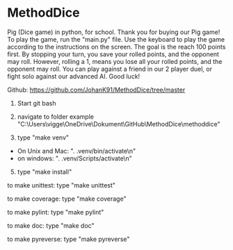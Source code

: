 # MethodDice
Pig (Dice game) in python, for school. 
Thank you for buying our Pig game! 
To play the game, run the "main.py" file. 
Use the keyboard to play the game according to the instructions on the screen. 
The goal is the reach 100 points first.
By stopping your turn, you save your rolled points, and the opponent may roll.
However, rolling a 1, means you lose all your rolled points, and the opponent may roll.
You can play against a friend in our 2 player duel, or fight solo against our advanced AI.
Good luck!

Github: https://github.com/JohanK91/MethodDice/tree/master

1. Start git bash

2. navigate to folder
example "C:\Users\vigge\OneDrive\Dokument\GitHub\MethodDice\methoddice"

3. type "make venv"
- On Unix and Mac: ". .venv/bin/activate\n"
- on windows: ". .venv/Scripts/activate\n"

5. type "make install"

to make unittest: type "make unittest"

to make coverage: type "make coverage"

to make pylint: type "make pylint"

to make doc: type "make doc"

to make pyreverse: type "make pyreverse"
